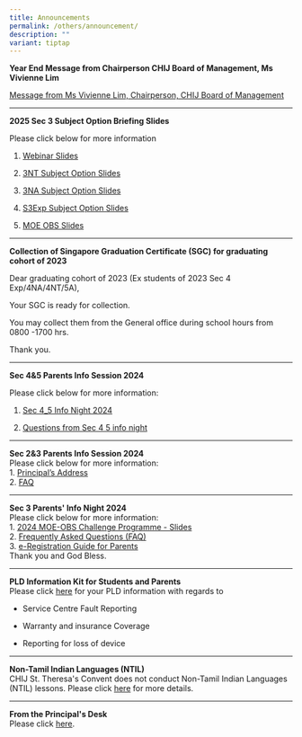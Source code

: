 ```yaml
---
title: Announcements
permalink: /others/announcement/
description: ""
variant: tiptap
---
```

<p><strong>Year End Message from Chairperson CHIJ Board of Management, Ms Vivienne Lim</strong>
</p>
<p><a href="/files/Announcement/STC___2024_Year_Book_Chairperson_Statement__170th_Anniversary_.pdf" rel="noopener nofollow" target="_blank">Message from Ms Vivienne Lim, Chairperson, CHIJ Board of Management</a>
</p>
<hr>
<p><strong>2025 Sec 3 Subject Option Briefing Slides</strong>
</p>
<p>Please click below for more information</p>
<ol data-tight="true" class="tight">
<li>
<p><a href="/files/2025 Subject Option/Sec_2_Parents_Webinar_Briefing.pdf" rel="noopener nofollow" target="_blank">Webinar Slides</a>
</p>
</li>
<li>
<p><a href="/files/2025 Subject Option/2025_Sec_3_Subject_Option_Exercise__NT_.pdf" rel="noopener nofollow" target="_blank">3NT Subject Option Slides</a>
</p>
</li>
<li>
<p><a href="/files/2025 Subject Option/2025_Sec_3_Subject_Option_Exercise__NA_.pdf" rel="noopener nofollow" target="_blank">3NA Subject Option Slides</a>
</p>
</li>
<li>
<p><a href="/files/2025 Subject Option/2025_Sec_3_Subject_Option_Exercise__Express_.pdf" rel="noopener nofollow" target="_blank">S3Exp Subject Option Slides</a>
</p>
</li>
<li>
<p><a href="/files/2025 Subject Option/2025_MOE_OBS_Briefing__For_Parents_.pdf" rel="noopener nofollow" target="_blank">MOE OBS Slides</a>
</p>
</li>
</ol>
<hr>
<p><strong>Collection of Singapore Graduation Certificate (SGC) for graduating cohort of 2023</strong>
</p>
<p>Dear graduating cohort of 2023 (Ex students of 2023 Sec 4 Exp/4NA/4NT/5A),</p>
<p>Your SGC is ready for collection.</p>
<p>You may collect them from the General office during school hours from
0800 -1700 hrs.</p>
<p>Thank you.</p>
<hr>
<p><strong>Sec 4&amp;5 Parents Info Session 2024</strong>
</p>
<p>Please click below for more information:</p>
<ol data-tight="true" class="tight">
<li>
<p><a href="/files/Sec_4___5_STC_Info_Night_2024.pdf" rel="noopener noreferrer nofollow" target="_blank">Sec 4_5 Info Night 2024</a>
</p>
</li>
<li>
<p><a href="/files/Questions_from_Sec_4_and_5_Parent_Info_Night.pdf" rel="noopener noreferrer nofollow" target="_blank">Questions from Sec 4 5 info night</a>
</p>
</li>
</ol>
<hr>
<p></p>
<p><strong>Sec 2&amp;3 Parents Info Session 2024</strong> 
<br>Please click below for more information:
<br>1. <a href="/files/Uploaded_1__Sec_2__3_Info_Night__Main__updated.pdf" rel="noopener noreferrer nofollow" target="_blank">Principal’s Address</a> 
<br>2. <a href="/files/FAQs_from_Sec_2.pdf" rel="noopener noreferrer nofollow" target="_blank">FAQ</a> 
<br>
</p>
<hr>
<p><strong>Sec 3 Parents' Info Night 2024 </strong>
<br>Please click below for more information:
<br>1. <a href="/files/2024_MOE_OBS_Parent_Brief_Slides_10_Jan.pdf" rel="noopener noreferrer nofollow" target="_blank">2024 MOE-OBS Challenge Programme - Slides</a> 
<br>2. <a href="/files/FAQ_for_Parents__5D4N_2024_MOE_OBS_.pdf" rel="noopener noreferrer nofollow" target="_blank">Frequently Asked Questions (FAQ)</a> 
<br>3. <a href="/files/eReg_Guide_for_Parents__5D4N_2024_MOC_.pdf" rel="noopener noreferrer nofollow" target="_blank">e-Registration Guide for Parents </a>
<br>Thank you and God Bless.</p>
<hr>
<p><strong>PLD Information Kit for Students and Parents</strong> 
<br>Please click&nbsp;<a href="/files/Student%20Device%20Information%20Kit_CHIJ%20STC.pdf" rel="noopener noreferrer nofollow" target="_blank">here</a>&nbsp;for
your PLD information with regards to</p>
<ul data-tight="true" class="tight">
<li>
<p>Service Centre Fault Reporting</p>
</li>
<li>
<p>Warranty and insurance Coverage</p>
</li>
<li>
<p>Reporting for loss of device</p>
</li>
</ul>
<hr>
<p><strong>Non-Tamil Indian Languages (NTIL)</strong> 
<br>CHIJ St. Theresa's Convent does not conduct Non-Tamil Indian Languages
(NTIL) lessons. Please click&nbsp;<a href="/others/announcement/non-tamil-indian-languages-ntil" rel="noopener noreferrer nofollow" target="_blank">here</a>&nbsp;for
more details.</p>
<hr>
<p><strong>From the Principal's Desk</strong> 
<br>Please click&nbsp;<a href="/others/announcement/from-the-principals-desk" rel="noopener noreferrer nofollow" target="_blank">here</a>.</p>
<p></p>
<p></p>